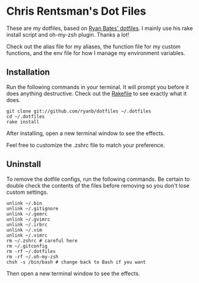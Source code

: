 # Chris Rentsman's Dot Files

These are my dotfiles, based on [Ryan Bates' dotfiles](https://github.com/ryanb/dotfiles). I mainly use his rake install script and oh-my-zsh plugin. Thanks a lot!

Check out the alias file for my aliases, the function file for my custom functions, and the env file for how I manage my environment variables.

## Installation

Run the following commands in your terminal. It will prompt you before it does anything destructive. Check out the [Rakefile](https://github.com/chrisrentsman/dotfiles/blob/master/Rakefile) to see exactly what it does.

```terminal
git clone git://github.com/ryanb/dotfiles ~/.dotfiles
cd ~/.dotfiles
rake install
```

After installing, open a new terminal window to see the effects.

Feel free to customize the .zshrc file to match your preference.

## Uninstall

To remove the dotfile configs, run the following commands. Be certain to double check the contents of the files before removing so you don't lose custom settings.

```
unlink ~/.bin
unlink ~/.gitignore
unlink ~/.gemrc
unlink ~/.gvimrc
unlink ~/.irbrc
unlink ~/.vim
unlink ~/.vimrc
rm ~/.zshrc # careful here
rm ~/.gitconfig
rm -rf ~/.dotfiles
rm -rf ~/.oh-my-zsh
chsh -s /bin/bash # change back to Bash if you want
```

Then open a new terminal window to see the effects.
